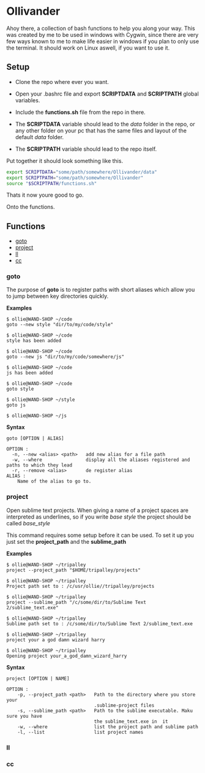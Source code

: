 Ollivander
====

Ahoy there, a collection of bash functions to help you along your way.
This was created by me to be used in windows with Cygwin, since there are very few ways known 
to me to make life easier in windows if you plan to only use the terminal.
It should work on Linux aswell, if you want to use it.

## Setup

 - Clone the repo where ever you want.

 - Open your .bashrc file and export **SCRIPTDATA** and **SCRIPTPATH** global variables.

 - Include the **functions.sh** file from the repo in there.

 - The **SCRIPTDATA** variable should lead to the _data_ folder in the repo, or any other folder on your 
pc that has the same files and layout of the default _data_ folder.

 - The **SCRIPTPATH** variable should lead to the repo itself.

Put together it should look something like this.

```bash
export SCRIPTDATA="some/path/somewhere/Ollivander/data"
export SCRIPTPATH="some/path/somewhere/Ollivander"
source "$SCRIPTPATH/functions.sh"
```

Thats it now youre good to go.

Onto the functions.

## Functions

 - [goto](#goto)
 - [project](#project)
 - [ll](#ll)
 - [cc](#cc)

### goto

The purpose of __goto__ is to register paths with short aliases which allow you to jump between
key directories quickly.

**Examples**
```
$ ollie@WAND-SHOP ~/code
goto --new style "dir/to/my/code/style"

$ ollie@WAND-SHOP ~/code
style has been added

$ ollie@WAND-SHOP ~/code
goto --new js "dir/to/my/code/somewhere/js"

$ ollie@WAND-SHOP ~/code
js has been added

$ ollie@WAND-SHOP ~/code
goto style

$ ollie@WAND-SHOP ~/style
goto js

$ ollie@WAND-SHOP ~/js
```

**Syntax**
```
goto [OPTION | ALIAS]

OPTION : 
  -n, --new <alias> <path>   add new alias for a file path
  -w, --where                display all the aliases registered and paths to which they lead
  -r, --remove <alias>       de register alias
ALIAS :
	Name of the alias to go to.
```

### project

Open sublime text projects. When giving a name of a project spaces are interpreted as underlines, so
if you write *base style* the project should be called *base_style*

This command requires some setup before it can be used. To set it up you just set the **project_path** and the **sublime_path**

**Examples**
```
$ ollie@WAND-SHOP ~/tripalley
project --project_path "$HOME/tripalley/projects"

$ ollie@WAND-SHOP ~/tripalley
Project path set to : /c/usr/ollie//tripalley/projects

$ ollie@WAND-SHOP ~/tripalley
project --sublime_path "/c/some/dir/to/Sublime Text 2/sublime_text.exe"

$ ollie@WAND-SHOP ~/tripalley
Sublime path set to : /c/some/dir/to/Sublime Text 2/sublime_text.exe

$ ollie@WAND-SHOP ~/tripalley
project your a god damn wizard harry

$ ollie@WAND-SHOP ~/tripalley
Opening project your_a_god_damn_wizard_harry
```

**Syntax**
```
project [OPTION | NAME]

OPTION :
	-p, --project_path <path>   Path to the directory where you store your 
                                .sublime-project files
	-s, --sublime_path <path>   Path to the sublime executable. Maku sure you have 
                                the sublime_text.exe in  it
	-w, --where                 list the project path and sublime path
	-l, --list                  list project names
```

### ll
### cc